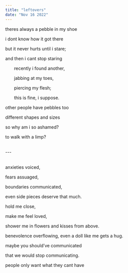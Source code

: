 ```yaml
---
title: "leftovers"
date: "Nov 16 2022"
---
```

theres always a pebble in my shoe

i dont know how it got there

but it never hurts until i stare;

and then i cant stop staring

&emsp;&emsp;recently i found another,

&emsp;&emsp;jabbing at my toes,

&emsp;&emsp;piercing my flesh;

&emsp;&emsp;this is fine, i suppose.

other people have pebbles too

different shapes and sizes

so why am i so ashamed?

to walk with a limp?

<br/>
---
<br/>
<br/>

anxieties voiced,

fears assuaged,

boundaries communicated,

even side pieces deserve that much.

hold me close,

make me feel loved,

shower me in flowers and kisses from above.

benevolence overflowing, even a doll like me gets a hug.

maybe you should’ve communicated

that we would stop communicating.

people only want what they cant have
